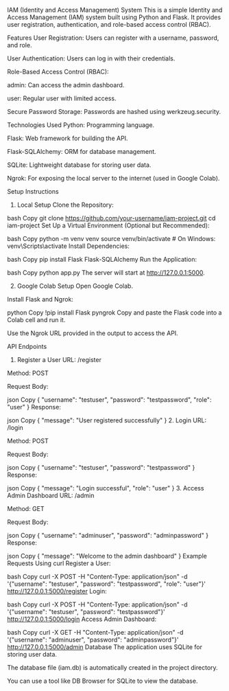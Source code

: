 IAM (Identity and Access Management) System
This is a simple Identity and Access Management (IAM) system built using Python and Flask. It provides user registration, authentication, and role-based access control (RBAC).

Features
User Registration: Users can register with a username, password, and role.

User Authentication: Users can log in with their credentials.

Role-Based Access Control (RBAC):

admin: Can access the admin dashboard.

user: Regular user with limited access.

Secure Password Storage: Passwords are hashed using werkzeug.security.

Technologies Used
Python: Programming language.

Flask: Web framework for building the API.

Flask-SQLAlchemy: ORM for database management.

SQLite: Lightweight database for storing user data.

Ngrok: For exposing the local server to the internet (used in Google Colab).

Setup Instructions
1. Local Setup
Clone the Repository:

bash
Copy
git clone https://github.com/your-username/iam-project.git
cd iam-project
Set Up a Virtual Environment (Optional but Recommended):

bash
Copy
python -m venv venv
source venv/bin/activate  # On Windows: venv\Scripts\activate
Install Dependencies:

bash
Copy
pip install Flask Flask-SQLAlchemy
Run the Application:

bash
Copy
python app.py
The server will start at http://127.0.0.1:5000.

2. Google Colab Setup
Open Google Colab.

Install Flask and Ngrok:

python
Copy
!pip install Flask pyngrok
Copy and paste the Flask code into a Colab cell and run it.

Use the Ngrok URL provided in the output to access the API.

API Endpoints
1. Register a User
URL: /register

Method: POST

Request Body:

json
Copy
{
  "username": "testuser",
  "password": "testpassword",
  "role": "user"
}
Response:

json
Copy
{
  "message": "User registered successfully"
}
2. Login
URL: /login

Method: POST

Request Body:

json
Copy
{
  "username": "testuser",
  "password": "testpassword"
}
Response:

json
Copy
{
  "message": "Login successful",
  "role": "user"
}
3. Access Admin Dashboard
URL: /admin

Method: GET

Request Body:

json
Copy
{
  "username": "adminuser",
  "password": "adminpassword"
}
Response:

json
Copy
{
  "message": "Welcome to the admin dashboard"
}
Example Requests
Using curl
Register a User:

bash
Copy
curl -X POST -H "Content-Type: application/json" -d '{"username": "testuser", "password": "testpassword", "role": "user"}' http://127.0.0.1:5000/register
Login:

bash
Copy
curl -X POST -H "Content-Type: application/json" -d '{"username": "testuser", "password": "testpassword"}' http://127.0.0.1:5000/login
Access Admin Dashboard:

bash
Copy
curl -X GET -H "Content-Type: application/json" -d '{"username": "adminuser", "password": "adminpassword"}' http://127.0.0.1:5000/admin
Database
The application uses SQLite for storing user data.

The database file (iam.db) is automatically created in the project directory.

You can use a tool like DB Browser for SQLite to view the database.

